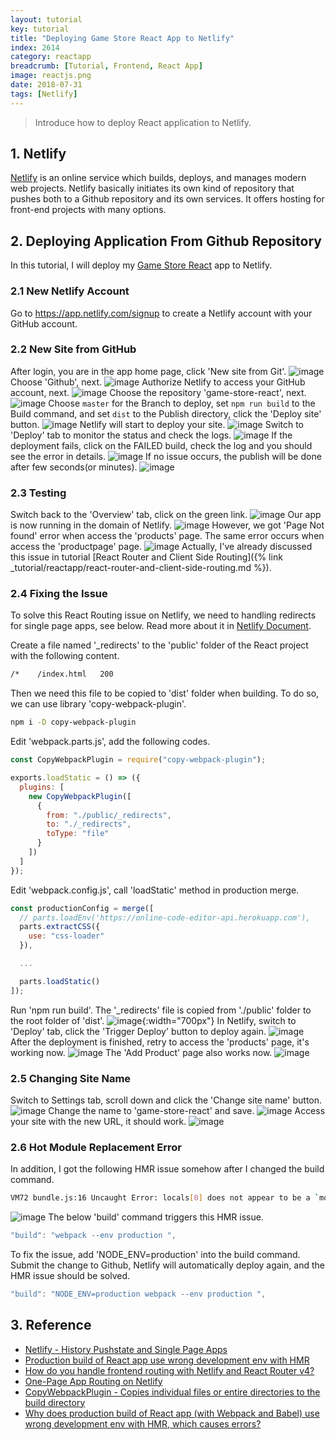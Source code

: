 ```yaml
---
layout: tutorial
key: tutorial
title: "Deploying Game Store React App to Netlify"
index: 2614
category: reactapp
breadcrumb: [Tutorial, Frontend, React App]
image: reactjs.png
date: 2018-07-31
tags: [Netlify]
---
```


> Introduce how to deploy React application to Netlify.

## 1. Netlify
[Netlify](https://www.netlify.com/) is an online service which builds, deploys, and manages modern web projects.  Netlify basically initiates its own kind of repository that pushes both to a Github repository and its own services. It offers hosting for front-end projects with many options.

## 2. Deploying Application From Github Repository
In this tutorial, I will deploy my [Game Store React](https://github.com/jojozhuang/game-store-react) app to Netlify.
### 2.1 New Netlify Account
Go to https://app.netlify.com/signup to create a Netlify account with your GitHub account.
### 2.2 New Site from GitHub
After login, you are in the app home page, click 'New site from Git'.
![image](/public/images/frontend/2614/app.png)
Choose 'Github', next.
![image](/public/images/frontend/2614/newsite.png)
Authorize Netlify to access your GitHub account, next.
![image](/public/images/frontend/2614/authorize.png)
Choose the repository 'game-store-react', next.
![image](/public/images/frontend/2614/repository.png)
Choose `master` for the Branch to deploy, set `npm run build` to the Build command, and set `dist` to the Publish directory, click the 'Deploy site' button.
![image](/public/images/frontend/2614/options.png)
Netlify will start to deploy your site.
![image](/public/images/frontend/2614/inprogress.png)
Switch to 'Deploy' tab to monitor the status and check the logs.
![image](/public/images/frontend/2614/monitor.png)
If the deployment fails, click on the FAILED build, check the log and you should see the error in details.
![image](/public/images/frontend/2614/errorlog.png)
If no issue occurs, the publish will be done after few seconds(or minutes).
![image](/public/images/frontend/2614/published.png)
### 2.3 Testing
Switch back to the 'Overview' tab, click on the green link.
![image](/public/images/frontend/2614/overview.png)
Our app is now running in the domain of Netlify.
![image](/public/images/frontend/2614/home.png)
However, we got 'Page Not found' error when access the 'products' page. The same error occurs when access the 'productpage' page.
![image](/public/images/frontend/2614/pagenotfound.png)
Actually, I've already discussed this issue in tutorial [React Router and Client Side Routing]({% link _tutorial/reactapp/react-router-and-client-side-routing.md %}).
### 2.4 Fixing the Issue
To solve this React Routing issue on Netlify, we need to handling redirects for single page apps, see below. Read more about it in [Netlify Document](https://www.netlify.com/docs/redirects/#history-pushstate-and-single-page-apps).

Create a file named '\_redirects' to the 'public' folder of the React project with the following content.
```sh
/*    /index.html   200
```
Then we need this file to be copied to 'dist' folder when building. To do so, we can use library 'copy-webpack-plugin'.
```sh
npm i -D copy-webpack-plugin
```
Edit 'webpack.parts.js', add the following codes.
```javascript
const CopyWebpackPlugin = require("copy-webpack-plugin");

exports.loadStatic = () => ({
  plugins: [
    new CopyWebpackPlugin([
      {
        from: "./public/_redirects",
        to: "./_redirects",
        toType: "file"
      }
    ])
  ]
});
```
Edit 'webpack.config.js', call 'loadStatic' method in production merge.
```javascript
const productionConfig = merge([
  // parts.loadEnv('https://online-code-editor-api.herokuapp.com'),
  parts.extractCSS({
    use: "css-loader"
  }),

  ...

  parts.loadStatic()
]);
```
Run 'npm run build'. The '\_redirects' file is copied from './public' folder to the root folder of 'dist'.
![image](/public/images/frontend/2614/dist.png){:width="700px"}
In Netlify, switch to 'Deploy' tab, click the 'Trigger Deploy' button to deploy again.
![image](/public/images/frontend/2614/triggerdeploy.png)
After the deployment is finished, retry to access the 'products' page, it's working now.
![image](/public/images/frontend/2614/worked.png)
The 'Add Product' page also works now.
![image](/public/images/frontend/2614/add.png)
### 2.5 Changing Site Name
Switch to Settings tab, scroll down and click the 'Change site name' button.
![image](/public/images/frontend/2614/settings.png)
Change the name to 'game-store-react' and save.
![image](/public/images/frontend/2614/changename.png)
Access your site with the new URL, it should work.
![image](/public/images/frontend/2614/newname.png)
### 2.6 Hot Module Replacement Error
In addition, I got the following HMR issue somehow after I changed the build command.
```sh
VM72 bundle.js:16 Uncaught Error: locals[0] does not appear to be a `module` object with Hot Module replacement API enabled. You should disable react-transform-hmr in production by using `env` section in Babel configuration. See the example in README: https://github.com/gaearon/react-transform-hmr
```
![image](/public/images/frontend/2614/hmr.png)
The below 'build' command triggers this HMR issue.
```javascript
"build": "webpack --env production ",
```
To fix the issue, add 'NODE_ENV=production' into the build command. Submit the change to Github, Netlify will automatically deploy again, and the HMR issue should be solved.
```javascript
"build": "NODE_ENV=production webpack --env production ",
```
## 3. Reference
* [Netlify - History Pushstate and Single Page Apps](https://www.netlify.com/docs/redirects/#history-pushstate-and-single-page-apps)
* [Production build of React app use wrong development env with HMR](https://stackoverflow.com/questions/36153628/why-does-production-build-of-react-app-with-webpack-and-babel-use-wrong-develo)
* [How do you handle frontend routing with Netlify and React Router v4?](https://www.reddit.com/r/Frontend/comments/6h34h0/how_do_you_handle_frontend_routing_with_netlify/)
* [One-Page App Routing on Netlify](https://www.crookm.com/2018/02/one-page-app-routing-on-netlify.html)
* [CopyWebpackPlugin - Copies individual files or entire directories to the build directory](https://webpack.js.org/plugins/copy-webpack-plugin/)
* [Why does production build of React app (with Webpack and Babel) use wrong development env with HMR, which causes errors?](https://stackoverflow.com/questions/36153628/why-does-production-build-of-react-app-with-webpack-and-babel-use-wrong-develo)
